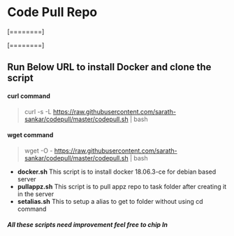 # Code Pull Repo

[========]

[========]

## Run Below URL to  install Docker  and clone the script 
#### curl command 
> curl -s -L  https://raw.githubusercontent.com/sarath-sankar/codepull/master/codepull.sh | bash 

####  wget command 
> wget -O - https://raw.githubusercontent.com/sarath-sankar/codepull/master/codepull.sh | bash 

-  **docker.sh**
  This script is to install docker 18.06.3-ce for debian based server 
-  **pullappz.sh**
  This script is to pull appz repo to task folder after creating it in the server 
- **setalias.sh**
  This to setup a alias to get to folder without using cd command 

#####    All these scripts need improvement feel free to chip In



